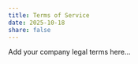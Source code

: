 ```yaml
---
title: Terms of Service
date: 2025-10-18
share: false
---
```


Add your company legal terms here...
